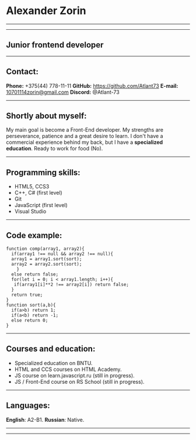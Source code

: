 
# Alexander Zorin
******
******
## Junior frontend developer
******
## Contact:
**Phone:** +375(44) 778-11-11
**GitHub:** https://github.com/Atlant73
**E-mail:** 10701114zorin@gmail.com
**Discord:** @Atlant-73
******
## Shortly about myself:
My main goal is become a Front-End developer. My strengths are perseverance, patience and a great desire to learn. I don't have a commercial experience behind my back, but I have a **specialized education**. Ready to work for food (No).
******
## Programming skills:
* HTML5, CCS3
* C++, C# (first level)
* Git
* JavaScript (first level)
* Visual Studio
******
## Code example:
```
function comp(array1, array2){
  if(array1 !== null && array2 !== null){
  array1 = array1.sort(sort);
  array2 = array2.sort(sort);
    }
  else return false;
  for(let i = 0; i < array1.length; i++){
   if(array1[i]**2 !== array2[i]) return false;
  }
  return true;
}
function sort(a,b){
  if(a>b) return 1;
  if(a<b) return -1;
  else return 0;
}
```
******
## Courses and education:
* Specialized education on BNTU.
* HTML and CCS courses on HTML Academy.
* JS course on learn.javascript.ru (still in progress).
* JS / Front-End course on RS School (still in progress).
******
## Languages:
**English**: A2-B1.
**Russian**: Native.
******
******